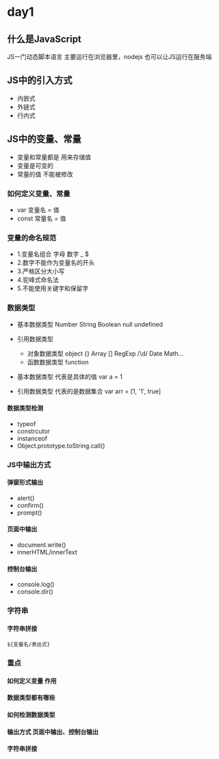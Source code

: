 # day1
## 什么是JavaScript
 JS一门动态脚本语言 主要运行在浏览器里，nodejs 也可以让JS运行在服务端

## JS中的引入方式
- 内嵌式
- 外链式
- 行内式

## JS中的变量、常量

- 变量和常量都是 用来存储值
- 变量是可变的 
- 常量的值 不能被修改

### 如何定义变量、常量
- var 变量名 = 值
- const 常量名 = 值

### 变量的命名规范
- 1.变量名组合 字母 数字 _ $
- 2.数字不能作为变量名的开头
- 3.严格区分大小写
- 4.驼峰式命名法
- 5.不能使用关键字和保留字

### 数据类型
- 基本数据类型
  Number String Boolean null undefined

- 引用数据类型
  - 对象数据类型
   object {} Array [] RegExp /\d/ Date Math...
  - 函数数据类型 function 

- 基本数据类型 代表是具体的值 var a = 1
- 引用数据类型 代表的是数据集合 var arr = [1, '1', true]

#### 数据类型检测
- typeof
- constrcutor
- instanceof
- Object.prototype.toString.call()

### JS中输出方式
#### 弹窗形式输出
- alert()
- confirm()
- prompt()

#### 页面中输出
- document.write()
- innerHTML/innerText

#### 控制台输出
- console.log()
- console.dir()

### 字符串
#### 字符串拼接
`${变量名/表达式}`

### 重点
#### 如何定义变量 作用
#### 数据类型都有哪些
#### 如何检测数据类型
#### 输出方式 页面中输出、控制台输出
#### 字符串拼接
